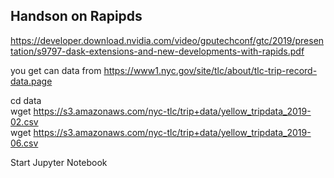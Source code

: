 ## Handson on Rapipds

https://developer.download.nvidia.com/video/gputechconf/gtc/2019/presentation/s9797-dask-extensions-and-new-developments-with-rapids.pdf


you get can data from https://www1.nyc.gov/site/tlc/about/tlc-trip-record-data.page



cd data   
wget https://s3.amazonaws.com/nyc-tlc/trip+data/yellow_tripdata_2019-02.csv    
wget https://s3.amazonaws.com/nyc-tlc/trip+data/yellow_tripdata_2019-06.csv   

Start Jupyter Notebook

